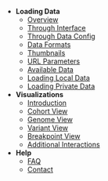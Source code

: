   - **Loading Data**
    - [Overview](/data-config.md#loading-data) 
    - [Through Interface](/data-config.md#loading-data-through-interface) 
    - [Through Data Config](/data-config.md#data-configuration) 
    - [Data Formats](/data-formats.md)
    - [Thumbnails](/thumbnails.md)
    - [URL Parameters](/url-parameters.md)
    - [Available Data](/public-data-config.md)
    - [Loading Local Data](/private_data.md)
    - [Loading Private Data](/presigned_urls.md)
- **Visualizations**
    - [Introduction](/how-to-use.md#visualizations)
    - [Cohort View](/how-to-use.md#cohort-view)
    - [Genome View](/how-to-use.md#genome-view)
    - [Variant View](/how-to-use.md#variant-view)
    - [Breakpoint View](/how-to-use.md#breakpoint-view)
    - [Additional Interactions](/how-to-use.md#additional-interactions)
- **Help**
    - [FAQ](/faq.md)
    - [Contact](/contact.md)
    